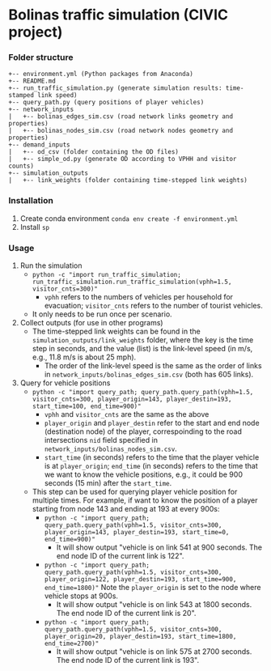 # Bolinas traffic simulation (CIVIC project)

### Folder structure
```
+-- environment.yml (Python packages from Anaconda)
+-- README.md
+-- run_traffic_simulation.py (generate simulation results: time-stamped link speed)
+-- query_path.py (query positions of player vehicles)
+-- network_inputs
|   +-- bolinas_edges_sim.csv (road network links geometry and properties)
|   +-- bolinas_nodes_sim.csv (road network nodes geometry and properties)
+-- demand_inputs
|   +-- od_csv (folder containing the OD files)
|   +-- simple_od.py (generate OD according to VPHH and visitor counts)
+-- simulation_outputs
|   +-- link_weights (folder containing time-stepped link weights)
```

### Installation
1. Create conda environment `conda env create -f environment.yml`
2. Install `sp`

### Usage
1. Run the simulation
    * `python -c "import run_traffic_simulation; run_traffic_simulation.run_traffic_simulation(vphh=1.5, visitor_cnts=300)"`
        * `vphh` refers to the numbers of vehicles per household for evacuation; `visitor_cnts` refers to the number of tourist vehicles.
    * It only needs to be run once per scenario.
2. Collect outputs (for use in other programs)
    * The time-stepped link weights can be found in the `simulation_outputs/link_weights` folder, where the key is the time step in seconds, and the value (list) is the link-level speed (in m/s, e.g., 11.8 m/s is about 25 mph).
        * The order of the link-level speed is the same as the order of links in `network_inputs/bolinas_edges_sim.csv` (both has 605 links).
3. Query for vehicle positions
    * `python -c "import query_path; query_path.query_path(vphh=1.5, visitor_cnts=300, player_origin=143, player_destin=193, start_time=100, end_time=900)"`
        * `vphh` and `visitor_cnts` are the same as the above
        * `player_origin` and `player_destin` refer to the start and end node (destination node) of the player, correspoinding to the road intersections `nid` field specified in `network_inputs/bolinas_nodes_sim.csv`.
        * `start_time` (in seconds) refers to the time that the player vehicle is at `player_origin`; `end_time` (in seconds) refers to the time that we want to know the vehicle positions, e.g., it could be 900 seconds (15 min) after the `start_time`.
    * This step can be used for querying player vehicle position for multiple times. For example, if want to know the position of a player starting from node 143 and ending at 193 at every 900s:
        * `python -c "import query_path; query_path.query_path(vphh=1.5, visitor_cnts=300, player_origin=143, player_destin=193, start_time=0, end_time=900)"`
            * It will show output "vehicle is on link 541 at 900 seconds. The end node ID of the current link is 122".
        * `python -c "import query_path; query_path.query_path(vphh=1.5, visitor_cnts=300, player_origin=122, player_destin=193, start_time=900, end_time=1800)"` Note the `player_origin` is set to the node where vehicle stops at 900s.
            * It will show output "vehicle is on link 543 at 1800 seconds. The end node ID of the current link is 20".
        * `python -c "import query_path; query_path.query_path(vphh=1.5, visitor_cnts=300, player_origin=20, player_destin=193, start_time=1800, end_time=2700)"`
            * It will show output "vehicle is on link 575 at 2700 seconds. The end node ID of the current link is 193".
